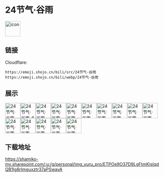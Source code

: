 # 24节气·谷雨
<img src="https://emoji.shojo.cn/bili/src/24节气·谷雨/icon.png" width="50" height="50" alt="icon">

## 链接
Cloudflare:
```
https://emoji.shojo.cn/bili/src/24节气·谷雨
https://emoji.shojo.cn/bili/webp/24节气·谷雨
```
## 展示
<img src="https://emoji.shojo.cn/bili/src/24节气·谷雨/24节气·谷雨-恍惚.png" width="50" height="50" alt="24节气·谷雨-恍惚"><img src="https://emoji.shojo.cn/bili/src/24节气·谷雨/24节气·谷雨-6眼泪了.png" width="50" height="50" alt="24节气·谷雨-6眼泪了"><img src="https://emoji.shojo.cn/bili/src/24节气·谷雨/24节气·谷雨-别太荒谬.png" width="50" height="50" alt="24节气·谷雨-别太荒谬"><img src="https://emoji.shojo.cn/bili/src/24节气·谷雨/24节气·谷雨-可以说吗.png" width="50" height="50" alt="24节气·谷雨-可以说吗"><img src="https://emoji.shojo.cn/bili/src/24节气·谷雨/24节气·谷雨-瓜来咯.png" width="50" height="50" alt="24节气·谷雨-瓜来咯"><img src="https://emoji.shojo.cn/bili/src/24节气·谷雨/24节气·谷雨-多喝热水.png" width="50" height="50" alt="24节气·谷雨-多喝热水"><img src="https://emoji.shojo.cn/bili/src/24节气·谷雨/24节气·谷雨-好耶.png" width="50" height="50" alt="24节气·谷雨-好耶"><img src="https://emoji.shojo.cn/bili/src/24节气·谷雨/24节气·谷雨-浇浇我.png" width="50" height="50" alt="24节气·谷雨-浇浇我"><img src="https://emoji.shojo.cn/bili/src/24节气·谷雨/24节气·谷雨-脑子飞飞.png" width="50" height="50" alt="24节气·谷雨-脑子飞飞"><img src="https://emoji.shojo.cn/bili/src/24节气·谷雨/24节气·谷雨-敲木鱼.png" width="50" height="50" alt="24节气·谷雨-敲木鱼"><img src="https://emoji.shojo.cn/bili/src/24节气·谷雨/24节气·谷雨-听到了！.png" width="50" height="50" alt="24节气·谷雨-听到了！"><img src="https://emoji.shojo.cn/bili/src/24节气·谷雨/24节气·谷雨-仙女错愕.png" width="50" height="50" alt="24节气·谷雨-仙女错愕"><img src="https://emoji.shojo.cn/bili/src/24节气·谷雨/24节气·谷雨-遗憾离场.png" width="50" height="50" alt="24节气·谷雨-遗憾离场"><img src="https://emoji.shojo.cn/bili/src/24节气·谷雨/24节气·谷雨-照照镜子.png" width="50" height="50" alt="24节气·谷雨-照照镜子"><img src="https://emoji.shojo.cn/bili/src/24节气·谷雨/24节气·谷雨-晚安.png" width="50" height="50" alt="24节气·谷雨-晚安">

## 下载地址

https://shamiko-my.sharepoint.com/:u:/g/personal/img_yuru_pro/ETPOe9O37D9LgFtmKisIqdQB1Ig8rImguxztr37aPSwayA